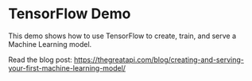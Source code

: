 # TensorFlow Demo

This demo shows how to use TensorFlow to create, train, and serve a Machine Learning model.

Read the blog post: https://thegreatapi.com/blog/creating-and-serving-your-first-machine-learning-model/